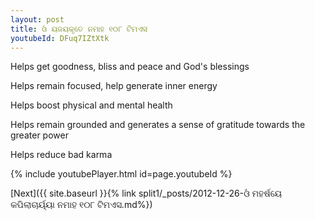 ```yaml
---
layout: post
title: ଓଁ ୟଜୟକୃତେ ନମାହ ୧୦୮ ଟିମଏସ
youtubeId: DFuq7IZtXtk
---
```

 
 
Helps get goodness, bliss and peace and God's blessings
 
Helps remain focused, help generate inner energy 
 
Helps boost physical and mental health 
 
Helps remain grounded and generates a sense of gratitude towards the greater power 
 
Helps reduce bad karma
 
 
 
 


{% include youtubePlayer.html id=page.youtubeId %}
 
[Next]({{ site.baseurl }}{% link  split1/_posts/2012-12-26-ଓଁ ମହର୍ଷୟେ କପିଲାଚାର୍ୟ୍ୟା ନମାହ ୧୦୮ ଟିମଏସ.md%})
 
